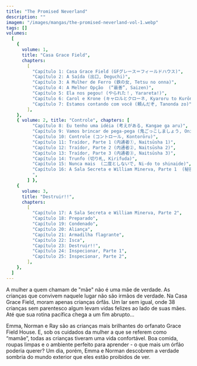 ```yaml
---
title: "The Promised Neverland"
description: ""
imagem: "/images/mangas/the-promised-neverland-vol-1.webp"
tags: []
volumes:
  [
    {
      volume: 1,
      title: "Casa Grace Field",
      chapters:
        [
          "Capítulo 1: Casa Grace Field (GFグレース＝フィールドハウス)",
          "Capítulo 2: A Saída (出口, Deguchi)",
          "Capítulo 3: A Mulher de Ferro (鉄の女, Tetsu no onna)",
          "Capítulo 4: A Melhor Opção  (“最善”, Saizen)",
          "Capítulo 5: Ela nos pegou! (やられた！, Yarareta!)",
          "Capítulo 6: Carol e Krone (キャロルとクローネ, Kyaroru to Kurōne)",
          "Capítulo 7: Estamos contando com você (頼んだぞ, Tanonda zo)",
        ],
    },
    { volume: 2, title: "Controle", chapters: [
          "Capítulo 8: Eu tenho uma idéia (考えがある, Kangae ga aru)",
          "Capítulo 9: Vamos brincar de pega-pega (鬼ごっこしましょう, Onigokko shimashō)",
          "Capítulo 10: Controle (コントロール, Kontorōru)",
          "Capítulo 11: Traídor, Parte 1 (内通者①, Naitsūsha 1)",
          "Capítulo 12: Traídor, Parte 2 (内通者②, Naitsūsha 2)",
          "Capítulo 13: Traídor, Parte 3 (内通者③, Naitsūsha 3)",
          "Capítulo 14: Trunfo (切り札, Kirifuda)",
          "Capítulo 15: Nunca mais  (二度としないで, Ni-do to shinaide)",
          "Capítulo 16: A Sala Secreta e William Minerva, Parte 1  (秘密の部屋とWウィリアム・ミネルヴァ①, Himitsu no heya to Wiriamu Mineruva 1)
          ",
        ] },
    {
      volume: 3,
      title: "Destruir!!",
      chapters:
        [
          "Capítulo 17: A Sala Secreta e William Minerva, Parte 2",
          "Capítulo 18: Preparado",
          "Capítulo 19: Condenado",
          "Capítulo 20: Aliança",
          "Capítulo 21: Armadilha flagrante",
          "Capítulo 22: Isca",
          "Capítulo 23: Destruir!!",
          "Capítulo 24: Inspecionar, Parte 1",
          "Capítulo 25: Inspecionar, Parte 2",
        ],
    },
  ]
---
```


A mulher a quem chamam de "mãe" não é uma mãe de verdade.
As crianças que convivem naquele lugar não são irmãos de verdade.
Na Casa Grace Field, moram apenas crianças órfãs.
Um lar sem igual, onde 38 crianças sem parentesco algum levam vidas felizes ao lado de suas mães.
Até que sua rotina pacífica chega a um fim abrupto...

Emma, Norman e Ray são as crianças mais brilhantes do orfanato Grace Field House. E, sob os cuidados da mulher a que se referem como “mamãe”, todas as crianças tiveram uma vida confortável. Boa comida, roupas limpas e o ambiente perfeito para aprender - o que mais um órfão poderia querer? Um dia, porém, Emma e Norman descobrem a verdade sombria do mundo exterior que eles estão proibidos de ver.
